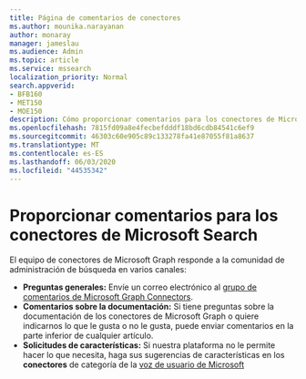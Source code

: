 ```yaml
---
title: Página de comentarios de conectores
ms.author: mounika.narayanan
author: monaray
manager: jameslau
ms.audience: Admin
ms.topic: article
ms.service: mssearch
localization_priority: Normal
search.appverid:
- BFB160
- MET150
- MOE150
description: Cómo proporcionar comentarios para los conectores de Microsoft Search
ms.openlocfilehash: 7815fd09a8e4fecbefdddf18bd6cdb84541c6ef9
ms.sourcegitcommit: 46303c60e905c89c133278fa41e87055f81a8637
ms.translationtype: MT
ms.contentlocale: es-ES
ms.lasthandoff: 06/03/2020
ms.locfileid: "44535342"
---
```

# <a name="provide-feedback-for-microsoft-search-connectors"></a>Proporcionar comentarios para los conectores de Microsoft Search

El equipo de conectores de Microsoft Graph responde a la comunidad de administración de búsqueda en varios canales:

* **Preguntas generales:** Envíe un correo electrónico al [grupo de comentarios de Microsoft Graph Connectors](mailto:MicrosoftGraphConnectorsFeedback@service.microsoft.com).
* **Comentarios sobre la documentación:** Si tiene preguntas sobre la documentación de los conectores de Microsoft Graph o quiere indicarnos lo que le gusta o no le gusta, puede enviar comentarios en la parte inferior de cualquier artículo.
* **Solicitudes de características:** Si nuestra plataforma no le permite hacer lo que necesita, haga sus sugerencias de características en los **conectores** de categoría de la [voz de usuario de Microsoft](https://microsoftsearch.uservoice.com/forums/926998-connectors)
